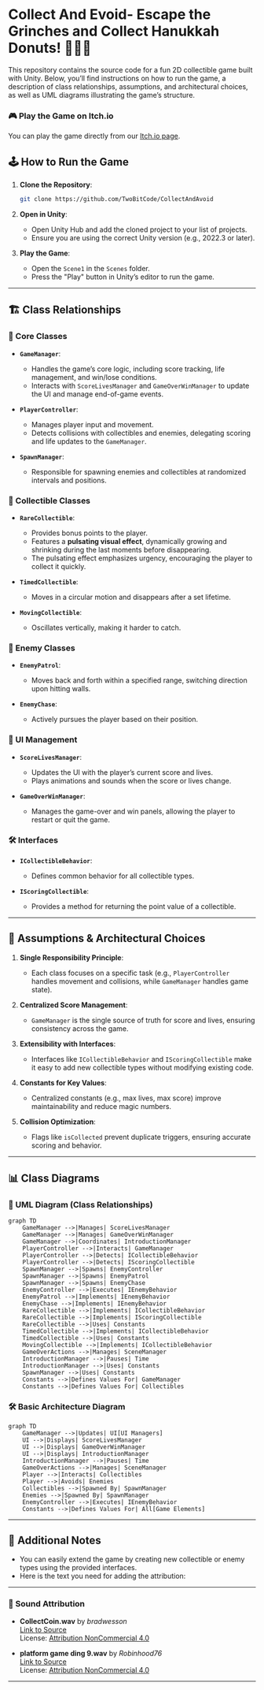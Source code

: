 # Collect And Evoid- Escape the Grinches and Collect Hanukkah Donuts! 🎄🍩🕎

This repository contains the source code for a fun 2D collectible game built with Unity. Below, you’ll find instructions on how to run the game, a description of class relationships, assumptions, and architectural choices, as well as UML diagrams illustrating the game’s structure.

### 🎮 Play the Game on Itch.io 
You can play the game directly from our [Itch.io page](https://twobitcode.itch.io/collectavoid).

## 🕹️ How to Run the Game

1. **Clone the Repository**:
   ```bash
   git clone https://github.com/TwoBitCode/CollectAndAvoid
   ```

2. **Open in Unity**:
   - Open Unity Hub and add the cloned project to your list of projects.
   - Ensure you are using the correct Unity version (e.g., 2022.3 or later).

3. **Play the Game**:
   - Open the `Scene1` in the `Scenes` folder.
   - Press the "Play" button in Unity’s editor to run the game.
---

## 🏗️ Class Relationships

### 🌟 Core Classes

- **`GameManager`**:
  - Handles the game’s core logic, including score tracking, life management, and win/lose conditions.
  - Interacts with `ScoreLivesManager` and `GameOverWinManager` to update the UI and manage end-of-game events.

- **`PlayerController`**:
  - Manages player input and movement.
  - Detects collisions with collectibles and enemies, delegating scoring and life updates to the `GameManager`.

- **`SpawnManager`**:
  - Responsible for spawning enemies and collectibles at randomized intervals and positions.

### 🍩 Collectible Classes

- **`RareCollectible`**:
  - Provides bonus points to the player.
  - Features a **pulsating visual effect**, dynamically growing and shrinking during the last moments before disappearing.
  - The pulsating effect emphasizes urgency, encouraging the player to collect it quickly.

- **`TimedCollectible`**:
  - Moves in a circular motion and disappears after a set lifetime.

- **`MovingCollectible`**:
  - Oscillates vertically, making it harder to catch.

### 🧩 Enemy Classes

- **`EnemyPatrol`**:
  - Moves back and forth within a specified range, switching direction upon hitting walls.

- **`EnemyChase`**:
  - Actively pursues the player based on their position.

### 🎨 UI Management

- **`ScoreLivesManager`**:
  - Updates the UI with the player’s current score and lives.
  - Plays animations and sounds when the score or lives change.

- **`GameOverWinManager`**:
  - Manages the game-over and win panels, allowing the player to restart or quit the game.

### 🛠️ Interfaces

- **`ICollectibleBehavior`**:
  - Defines common behavior for all collectible types.

- **`IScoringCollectible`**:
  - Provides a method for returning the point value of a collectible.

---

## 🤔 Assumptions & Architectural Choices

1. **Single Responsibility Principle**:
   - Each class focuses on a specific task (e.g., `PlayerController` handles movement and collisions, while `GameManager` handles game state).

2. **Centralized Score Management**:
   - `GameManager` is the single source of truth for score and lives, ensuring consistency across the game.

3. **Extensibility with Interfaces**:
   - Interfaces like `ICollectibleBehavior` and `IScoringCollectible` make it easy to add new collectible types without modifying existing code.

4. **Constants for Key Values**:
   - Centralized constants (e.g., max lives, max score) improve maintainability and reduce magic numbers.

5. **Collision Optimization**:
   - Flags like `isCollected` prevent duplicate triggers, ensuring accurate scoring and behavior.

---

## 📊 Class Diagrams

### 🌟 UML Diagram (Class Relationships)

```mermaid
graph TD
    GameManager -->|Manages| ScoreLivesManager
    GameManager -->|Manages| GameOverWinManager
    GameManager -->|Coordinates| IntroductionManager
    PlayerController -->|Interacts| GameManager
    PlayerController -->|Detects| ICollectibleBehavior
    PlayerController -->|Detects| IScoringCollectible
    SpawnManager -->|Spawns| EnemyController
    SpawnManager -->|Spawns| EnemyPatrol
    SpawnManager -->|Spawns| EnemyChase
    EnemyController -->|Executes| IEnemyBehavior
    EnemyPatrol -->|Implements| IEnemyBehavior
    EnemyChase -->|Implements| IEnemyBehavior
    RareCollectible -->|Implements| ICollectibleBehavior
    RareCollectible -->|Implements| IScoringCollectible
    RareCollectible -->|Uses| Constants
    TimedCollectible -->|Implements| ICollectibleBehavior
    TimedCollectible -->|Uses| Constants
    MovingCollectible -->|Implements| ICollectibleBehavior
    GameOverActions -->|Manages| SceneManager
    IntroductionManager -->|Pauses| Time
    IntroductionManager -->|Uses| Constants
    SpawnManager -->|Uses| Constants
    Constants -->|Defines Values For| GameManager
    Constants -->|Defines Values For| Collectibles
```

### 🛠️ Basic Architecture Diagram

```mermaid
graph TD
    GameManager -->|Updates| UI[UI Managers]
    UI -->|Displays| ScoreLivesManager
    UI -->|Displays| GameOverWinManager
    UI -->|Displays| IntroductionManager
    IntroductionManager -->|Pauses| Time
    GameOverActions -->|Manages| SceneManager
    Player -->|Interacts| Collectibles
    Player -->|Avoids| Enemies
    Collectibles -->|Spawned By| SpawnManager
    Enemies -->|Spawned By| SpawnManager
    EnemyController -->|Executes| IEnemyBehavior
    Constants -->|Defines Values For| All[Game Elements]

```

---

## 📝 Additional Notes
- You can easily extend the game by creating new collectible or enemy types using the provided interfaces.
- Here is the text you need for adding the attribution:

---

### 🎵 Sound Attribution

- **CollectCoin.wav** by *bradwesson*  
  [Link to Source](https://freesound.org/s/135936/)  
  License: [Attribution NonCommercial 4.0](https://creativecommons.org/licenses/by-nc/4.0/)

- **platform game ding 9.wav** by *Robinhood76*  
  [Link to Source](https://freesound.org/s/672049/)  
  License: [Attribution NonCommercial 4.0](https://creativecommons.org/licenses/by-nc/4.0/)

--- 

